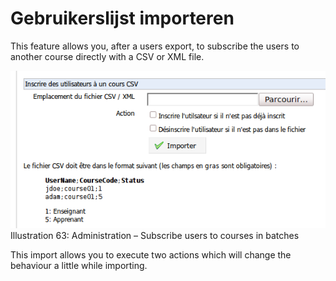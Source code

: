 # Gebruikerslijst importeren

This feature allows you, after a users export, to subscribe the users to another course directly with a CSV or XML file.

![](../../.gitbook/assets/inscrire-utilisateur-cours%20%281%29.png)Illustration 63: Administration – Subscribe users to courses in batches

This import allows you to execute two actions which will change the behaviour a little while importing.


